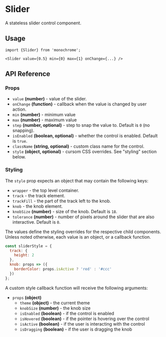 # Slider

A stateless slider control component.

## Usage

    import {Slider} from 'monochrome';

    <Slider value={0.5} min={0} max={1} onChange={...} />

## API Reference

### Props

* `value` **(number)** - value of the slider.
* `onChange` **(function)** - callback when the value is changed by user action.
* `min` **(number)** - minimum value
* `max` **(number)** - maximum value
* `step` **(number, optional)** - step to snap the value to. Default is `0` (no snapping).
* `isEnabled` **(boolean, optional)** - whether the control is enabled. Default is `true`.
* `className` **(string, optional)** - custom class name for the control.
* `style` **(object, optional)** - cursom CSS overrides. See "styling" section below.


### Styling

The `style` prop expects an object that may contain the following keys:

* `wrapper` - the top level container.
* `track` - the track element.
* `trackFill` - the part of the track left to the knob.
* `knob` - the knob element.
* `knobSize` **(number)** - size of the knob. Default is `18`.
* `tolerance` **(number)** - number of pixels around the slider that are also interactive. Default is `0`.

The values define the styling overrides for the respective child components. Unless noted otherwise, each value is an object, or a callback function.

```jsx
const sliderStyle = {
  track: {
    height: 2
  },
  knob: props => ({
    borderColor: props.isActive ? 'red' : '#ccc'
  })
};
```

A custom style callback function will receive the following arguments:

* `props` **(object)**
  - `theme` **(object)** - the current theme
  - `knobSize` **(number)** - the knob size
  - `isEnabled` **(boolean)** - if the control is enabled
  - `isHovered` **(boolean)** - if the pointer is hovering over the control
  - `isActive` **(boolean)** - if the user is interacting with the control
  - `isDragging` **(boolean)** - if the user is dragging the knob
